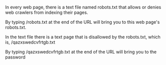 In every web page, there is a text file named robots.txt that allows or denies web crawlers from indexing their pages.

By typing /robots.txt at the end of the URL will bring you to this web page's robots.txt.

In the text file there is a text page that is disallowed by the robots.txt, which is,
    /qazxswedcvfrtgb.txt

By typing /qazxswedcvfrtgb.txt at the end of the URL will bring you to the password